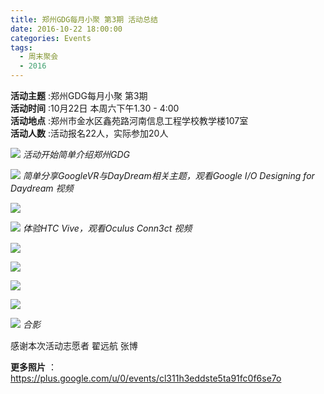```yaml
---
title: 郑州GDG每月小聚 第3期 活动总结
date: 2016-10-22 18:00:00
categories: Events
tags:
  - 周末聚会
  - 2016
---
```


**活动主题** :郑州GDG每月小聚 第3期<br>
**活动时间** :10月22日 本周六下午1.30 - 4:00<br>
**活动地点** :郑州市金水区鑫苑路河南信息工程学校教学楼107室<br>
**活动人数** :活动报名22人，实际参加20人

<!-- more -->

![](https://uc0.chinagdg.com/attachment/forum/201610/23/170022ab6i6tiezexi93el.jpg)
*活动开始简单介绍郑州GDG*

![](https://uc0.chinagdg.com/attachment/forum/201610/23/170321yvvvkmmcioimfiif.jpg)
*简单分享GoogleVR与DayDream相关主题，观看Google I/O Designing for Daydream 视频*

![](https://uc0.chinagdg.com/attachment/forum/201610/23/170516nrdznqrdwzknhwdl.jpg)

![](https://uc0.chinagdg.com/attachment/forum/201610/23/171141vbb8o3czet83yde1.jpg)
*体验HTC Vive，观看Oculus Conn3ct 视频*

![](https://uc0.chinagdg.com/attachment/forum/201610/23/171142a486421z4eedvfow.jpg)

![](https://uc0.chinagdg.com/attachment/forum/201610/23/171144yprdjxvv2jddip1i.jpg)

![](https://uc0.chinagdg.com/attachment/forum/201610/23/171129n3m83dd3x3el4rep.jpg)

![](https://uc0.chinagdg.com/attachment/forum/201610/23/171239a4i45zbi465a1514.jpg)

![](https://uc0.chinagdg.com/attachment/forum/201610/23/171241fatdacidckaldlwu.jpg)
*合影*

感谢本次活动志愿者 翟远航 张博

**更多照片** ：<https://plus.google.com/u/0/events/cl311h3eddste5ta91fc0f6se7o>
